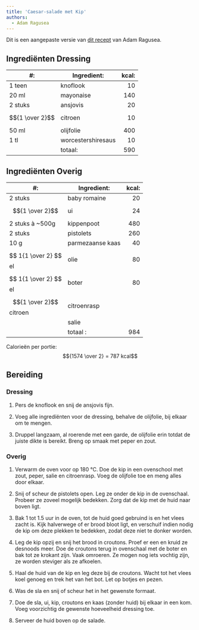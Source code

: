 ```yaml
---
title: 'Caesar-salade met Kip'
authors:
  - Adam Ragusea
---
```


Dit is een aangepaste versie van [dit recept](https://www.youtube.com/watch?v=E_CFYtwk1zE) van Adam Ragusea.

## Ingrediënten Dressing

| #:              | Ingredient:        | kcal: |
| --------------- | ------------------ | ----: |
| 1 teen          | knoflook           |    10 |
| 20 ml           | mayonaise          |   140 |
| 2 stuks         | ansjovis           |    20 |
| $${1 \over 2}$$ | citroen            |    10 |
| 50 ml           | olijfolie          |   400 |
| 1 tl            | worcestershiresaus |    10 |
|                 | totaal:            |   590 |

## Ingrediënten Overig

| #:                      | Ingredient:      | kcal: |
| ----------------------- | ---------------- | ----: |
| 2 stuks                 | baby romaine     |    20 |
| $${1 \over 2}$$         | ui               |    24 |
| 2 stuks à ~500g         | kippenpoot       |   480 |
| 2 stuks                 | pistolets        |   260 |
| 10 g                    | parmezaanse kaas |    40 |
| $$ 1{1 \over 2} $$ el   | olie             |    80 |
| $$ 1{1 \over 2} $$ el   | boter            |    80 |
| $${1 \over 2}$$ citroen | citroenrasp      |       |
|                         | salie            |       |
|                         | totaal :         |   984 |

Calorieën per portie: $${1574 \over 2} = 787 kcal$$

## Bereiding

### Dressing

1. Pers de knoflook en snij de ansjovis fijn.

1. Voeg alle ingrediënten voor de dressing, behalve de olijfolie, bij elkaar om te mengen.

1. Druppel langzaam, al roerende met een garde, de olijfolie erin totdat de juiste dikte is bereikt. Breng op smaak met peper en zout.

### Overig

1. Verwarm de oven voor op 180 °C. Doe de kip in een ovenschool met zout, peper, salie en citroenrasp. Voeg de olijfolie toe en meng alles door elkaar.

1. Snij of scheur de pistolets open. Leg ze onder de kip in de ovenschaal. Probeer ze zoveel mogelijk bedekken. Zorg dat de kip met de huid naar boven ligt.

1. Bak 1 tot 1.5 uur in de oven, tot de huid goed gebruind is en het vlees zacht is. Kijk halverwege of er brood bloot ligt, en verschuif indien nodig de kip om deze plekken te bedekken, zodat deze niet te donker worden.

1. Leg de kip opzij en snij het brood in croutons. Proef er een en kruid ze desnoods meer. Doe de croutons terug in ovenschaal met de boter en bak tot ze krokant zijn. Vaak omroeren. Ze mogen nog iets vochtig zijn, ze worden steviger als ze afkoelen.

1. Haal de huid van de kip en leg deze bij de croutons. Wacht tot het vlees koel genoeg en trek het van het bot. Let op botjes en pezen.

1. Was de sla en snij of scheur het in het gewenste formaat.

1. Doe de sla, ui, kip, croutons en kaas (zonder huid) bij elkaar in een kom. Voeg voorzichtig de gewenste hoeveelheid dressing toe.

1. Serveer de huid boven op de salade.

